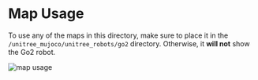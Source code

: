 # Map Usage

To use any of the maps in this directory, make sure to place it in the `/unitree_mujoco/unitree_robots/go2` directory. Otherwise, it **will not** show the Go2 robot.

![map usage](https://github.com/a-marugan/AI4Everyone-Rescue/assets/10972892/e4b493e7-cdf8-4d9c-8330-3832705c0d87)
